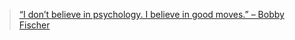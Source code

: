 > [“I don’t believe in psychology. I believe in good moves.” – Bobby Fischer](http://www.sheilaomalley.com/?p=7627)
